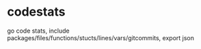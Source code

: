 codestats
=========

go code stats, include packages/files/functions/stucts/lines/vars/gitcommits, export json
